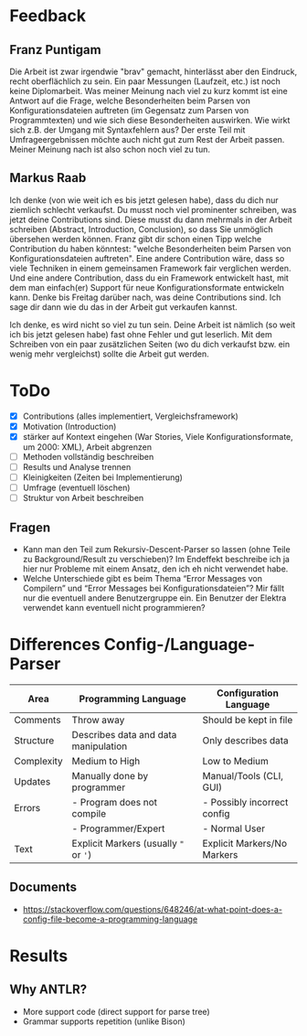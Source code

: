 # Feedback

## Franz Puntigam

Die Arbeit ist zwar irgendwie "brav" gemacht, hinterlässt aber den
Eindruck, recht oberflächlich zu sein. Ein paar Messungen (Laufzeit,
etc.) ist noch keine Diplomarbeit. Was meiner Meinung nach viel zu kurz
kommt ist eine Antwort auf die Frage, welche Besonderheiten beim Parsen
von Konfigurationsdateien auftreten (im Gegensatz zum Parsen von
Programmtexten) und wie sich diese Besonderheiten auswirken. Wie wirkt
sich z.B. der Umgang mit Syntaxfehlern aus? Der erste Teil mit
Umfrageergebnissen möchte auch nicht gut zum Rest der Arbeit passen.
Meiner Meinung nach ist also schon noch viel zu tun.

## Markus Raab

Ich denke (von wie weit ich es bis jetzt gelesen habe), dass du dich nur
ziemlich schlecht verkaufst. Du musst noch viel prominenter schreiben,
was jetzt deine Contributions sind. Diese musst du dann mehrmals in der
Arbeit schreiben (Abstract, Introduction, Conclusion), so dass Sie
unmöglich übersehen werden können. Franz gibt dir schon einen Tipp
welche Contribution du haben könntest: "welche Besonderheiten beim
Parsen von Konfigurationsdateien auftreten". Eine andere Contribution
wäre, dass so viele Techniken in einem gemeinsamen Framework fair
verglichen werden. Und eine andere Contribution, dass du ein Framework
entwickelt hast, mit dem man einfach(er) Support für neue
Konfigurationsformate entwickeln kann. Denke bis Freitag darüber nach,
was deine Contributions sind. Ich sage dir dann wie du das in der Arbeit
gut verkaufen kannst.

Ich denke, es wird nicht so viel zu tun sein. Deine Arbeit ist nämlich
(so weit ich bis jetzt gelesen habe) fast ohne Fehler und gut leserlich.
Mit dem Schreiben von ein paar zusätzlichen Seiten (wo du dich verkaufst
bzw. ein wenig mehr vergleichst) sollte die Arbeit gut werden.

# ToDo

- [x] Contributions (alles implementiert, Vergleichsframework)
- [x] Motivation (Introduction)
- [x] stärker auf Kontext eingehen (War Stories, Viele Konfigurationsformate, um 2000: XML), Arbeit abgrenzen
- [ ] Methoden vollständig beschreiben
- [ ] Results und Analyse trennen
- [ ] Kleinigkeiten (Zeiten bei Implementierung)
- [ ] Umfrage (eventuell löschen)
- [ ] Struktur von Arbeit beschreiben

## Fragen

- Kann man den Teil zum Rekursiv-Descent-Parser so lassen (ohne Teile zu Background/Result zu verschieben)? Im Endeffekt beschreibe ich ja hier nur Probleme mit einem Ansatz, den ich eh nicht verwendet habe.
- Welche Unterschiede gibt es beim Thema “Error Messages von Compilern” und “Error Messages bei Konfigurationsdateien”? Mir fällt nur die eventuell andere Benutzergruppe ein. Ein Benutzer der Elektra verwendet kann eventuell nicht programmieren?

# Differences Config-/Language-Parser

| Area       | Programming Language                  | Configuration Language      |
| ---------- | ------------------------------------- | --------------------------- |
| Comments   | Throw away                            | Should be kept in file      |
| Structure  | Describes data and data manipulation  | Only describes data         |
| Complexity | Medium to High                        | Low to Medium               |
| Updates    | Manually done by programmer           | Manual/Tools (CLI, GUI)     |
| Errors     | - Program does not compile            | - Possibly incorrect config |
|            | - Programmer/Expert                   | - Normal User               |
| Text       | Explicit Markers (usually `"` or `'`) | Explicit Markers/No Markers |

## Documents

- https://stackoverflow.com/questions/648246/at-what-point-does-a-config-file-become-a-programming-language

# Results

## Why ANTLR?

- More support code (direct support for parse tree)
- Grammar supports repetition (unlike Bison)
